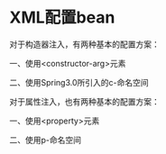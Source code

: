 XML配置bean
==================
对于构造器注入，有两种基本的配置方案：

一、使用&lt;constructor-arg&gt;元素
  
二、使用Spring3.0所引入的c-命名空间

对于属性注入，也有两种基本的配置方案：

一、使用&lt;property&gt;元素
  
二、使用p-命名空间
